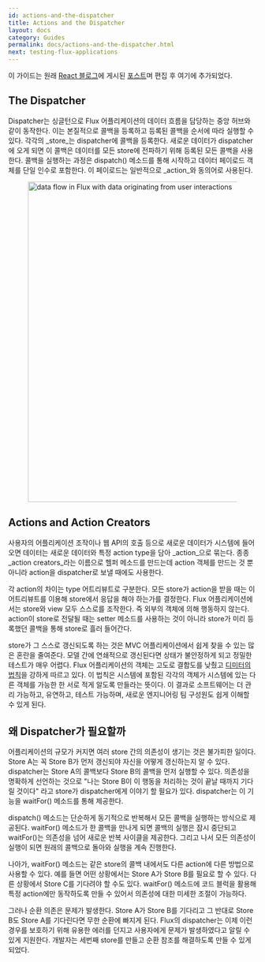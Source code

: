 ```yaml
---
id: actions-and-the-dispatcher
title: Actions and the Dispatcher
layout: docs
category: Guides
permalink: docs/actions-and-the-dispatcher.html
next: testing-flux-applications
---
```


이 가이드는 원래 [React 블로그](http://facebook.github.io/react/blog/)에 게시된 [포스트](http://facebook.github.io/react/blog/2014/07/30/flux-actions-and-the-dispatcher.html)며 편집 후 여기에 추가되었다.


The Dispatcher
--------------

Dispatcher는 싱글턴으로 Flux 어플리케이션의 데이터 흐름을 담당하는 중앙 허브와 같이 동작한다. 이는 본질적으로 콜백을 등록하고 등록된 콜백을 순서에 따라 실행할 수 있다. 각각의 _store_는 dispatcher에 콜백을 등록한다. 새로운 데이터가 dispatcher에 오게 되면 이 콜백은 데이터를 모든 store에 전파하기 위해 등록된 모든 콜백을 사용한다. 콜백을 실행하는 과정은 dispatch() 메소드를 통해 시작하고 데이터 페이로드 객체를 단일 인수로 포함한다. 이 페이로드는 일반적으로 _action_와 동의어로 사용된다.

<figure class="diagram">
  <img src="/flux/img/flux-simple-f8-diagram-with-client-action-1300w.png" alt="data flow in Flux with data originating from user interactions" width=650 />
</figure>


Actions and Action Creators
---------------------------

사용자의 어플리케이션 조작이나 웹 API의 호출 등으로 새로운 데이터가 시스템에 들어오면 데이터는 새로운 데이터와 특정 action type을 담아 _action_으로 묶는다. 종종 _action creators_라는 이름으로 헬퍼 메소드를 만드는데 action 객체를 만드는 것 뿐 아니라 action을 dispatcher로 보낼 때에도 사용한다.

각 action의 차이는 type 어트리뷰트로 구분한다. 모든 store가 action을 받을 때는 이 어트리뷰트를 이용해 store에서 응답을 해야 하는가를 결정한다. Flux 어플리케이션에서는 store와 view 모두 스스로를 조작한다. 즉 외부의 객체에 의해 행동하지 않는다. action이 store로 전달될 때는 setter 메소드를 사용하는 것이 아니라 store가 미리 등록했던 콜백을 통해 store로 흘러 들어간다.

store가 그 스스로 갱신되도록 하는 것은 MVC 어플리케이션에서 쉽게 찾을 수 있는 많은 혼란을 줄여준다. 모델 간에 연쇄적으로 갱신된다면 상태가 불안정하게 되고 정밀한 테스트가 매우 어렵다. Flux 어플리케이션의 객체는 고도로 결합도를 낮췄고 [디미터의 법칙](http://en.wikipedia.org/wiki/Law_of_Demeter)을 강하게 따르고 있다. 이 법칙은 시스템에 포함된 각각의 객체가 시스템에 있는 다른 객체를 가능한 한 서로 적게 알도록 만들라는 뜻이다. 이 결과로 소프트웨어는 더 관리 가능하고, 유연하고, 테스트 가능하며, 새로운 엔지니어링 팀 구성원도 쉽게 이해할 수 있게 된다.


왜 Dispatcher가 필요할까
---------------------

어플리케이션의 규모가 커지면 여러 store 간의 의존성이 생기는 것은 불가피한 일이다. Store A는 꼭 Store B가 먼저 갱신되야 자신을 어떻게 갱신하는지 알 수 있다. dispatcher는 Store A의 콜백보다 Store B의 콜백을 먼저 실행할 수 있다. 의존성을 명확하게 선언하는 것으로 "나는 Store B이 이 행동을 처리하는 것이 끝날 때까지 기다릴 것이다" 라고 store가 dispatcher에게 이야기 할 필요가 있다. dispatcher는 이 기능을 waitFor() 메소드를 통해 제공한다.

dispatch() 메소드는 단순하게 동기적으로 반복해서 모든 콜백을 실행하는 방식으로 제공된다. waitFor() 메소드가 한 콜백을 만나게 되면 콜백의 실행은 잠시 중단되고 waitFor()는 의존성을 넘어 새로운 반복 사이클을 제공한다. 그리고 나서 모든 의존성이 실행이 되면 원래의 콜백으로 돌아와 실행을 계속 진행한다.

나아가, waitFor() 메소드는 같은 store의 콜백 내에서도 다른 action에 다른 방법으로 사용할 수 있다. 예를 들면 어떤 상황에서는 Store A가 Store B를 필요로 할 수 있다. 다른 상황에서 Store C를 기다려야 할 수도 있다. waitFor() 메소드에 코드 블럭을 활용해 특정 action에만 동작하도록 만들 수 있어서 의존성에 대한 미세한 조절이 가능하다.

그러나 순환 의존은 문제가 발생한다. Store A가 Store B를 기다리고 그 반대로 Store B도 Store A를 기다린다면 무한 순환에 빠지게 된다. Flux의 dispatcher는 이제 이런 경우를 보호하기 위해 유용한 에러를 던지고 사용자에게 문제가 발생하였다고 알릴 수 있게 지원한다. 개발자는 세번째 store를 만들고 순환 참조를 해결하도록 만들 수 있게 되었다.
